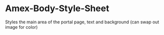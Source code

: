 # Amex-Body-Style-Sheet
Styles the main area of the portal page, text and background (can swap out image for color)
